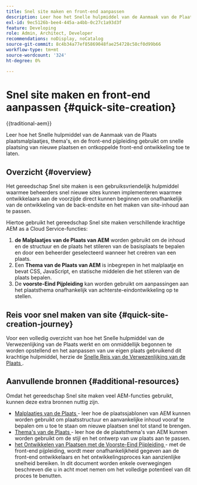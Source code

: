 ```yaml
---
title: Snel site maken en front-end aanpassen
description: Leer hoe het Snelle hulpmiddel van de Aanmaak van de Plaats plaatsmalplaatjes, thema's, en de front-end pijpleiding gebruikt om snelle plaatsing van nieuwe plaatsen en ontkoppelde front-end ontwikkeling toe te laten.
exl-id: 9ec5126b-bee4-445a-a4bb-0c27c1a93d3f
feature: Developing
role: Admin, Architect, Developer
recommendations: noDisplay, noCatalog
source-git-commit: 8c4b34a77ef85869048fae254728c58cf0d99b66
workflow-type: tm+mt
source-wordcount: '324'
ht-degree: 0%

---
```



# Snel site maken en front-end aanpassen {#quick-site-creation}

{{traditional-aem}}

Leer hoe het Snelle hulpmiddel van de Aanmaak van de Plaats plaatsmalplaatjes, thema&#39;s, en de front-end pijpleiding gebruikt om snelle plaatsing van nieuwe plaatsen en ontkoppelde front-end ontwikkeling toe te laten.

## Overzicht {#overview}

Het gereedschap Snel site maken is een gebruiksvriendelijk hulpmiddel waarmee beheerders snel nieuwe sites kunnen implementeren waarmee ontwikkelaars aan de voorzijde direct kunnen beginnen om onafhankelijk van de ontwikkeling van de back-endsite en het maken van site-inhoud aan te passen.

Hiertoe gebruikt het gereedschap Snel site maken verschillende krachtige AEM as a Cloud Service-functies:

1. **de Malplaatjes van de Plaats van AEM** worden gebruikt om de inhoud en de structuur en de plaats het stileren van de basisplaats te bepalen en door een beheerder geselecteerd wanneer het creëren van een plaats.
1. Een **Thema van de Plaats van AEM** is inbegrepen in het malplaatje en bevat CSS, JavaScript, en statische middelen die het stileren van de plaats bepalen.
1. De **voorste-Eind Pijpleiding** kan worden gebruikt om aanpassingen aan het plaatsthema onafhankelijk van achterste-eindontwikkeling op te stellen.

## Reis voor snel maken van site {#quick-site-creation-journey}

Voor een volledig overzicht van hoe het Snelle hulpmiddel van de Verwezenlijking van de Plaats werkt en om onmiddellijk begonnen te worden opstellend en het aanpassen van uw eigen plaats gebruikend dit krachtige hulpmiddel, herzie de [ Snelle Reis van de Verwezenlijking van de Plaats ](/help/journey-sites/quick-site/overview.md).

## Aanvullende bronnen {#additional-resources}

Omdat het gereedschap Snel site maken veel AEM-functies gebruikt, kunnen deze extra bronnen nuttig zijn.

* [ Malplaatjes van de Plaats ](/help/sites-cloud/administering/site-creation/site-templates.md) - leer hoe de plaatssjablonen van AEM kunnen worden gebruikt om plaatsstructuur en aanvankelijke inhoud vooraf te bepalen om u toe te staan om nieuwe plaatsen snel tot stand te brengen.
* [ Thema&#39;s van de Plaats ](/help/sites-cloud/administering/site-creation/site-themes.md) - leer hoe de de plaatsthema&#39;s van AEM kunnen worden gebruikt om de stijl en het ontwerp van uw plaats aan te passen.
* [ het Ontwikkelen van Plaatsen met de Voorste-Eind Pijpleiding ](/help/implementing/developing/introduction/developing-with-front-end-pipelines.md) - met de front-end pijpleiding, wordt meer onafhankelijkheid gegeven aan de front-end ontwikkelaars en het ontwikkelingsproces kan aanzienlijke snelheid bereiken. In dit document worden enkele overwegingen beschreven die u in acht moet nemen om het volledige potentieel van dit proces te benutten.
